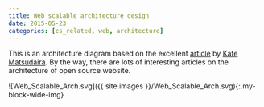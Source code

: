```yaml
---
title: Web scalable architecture design
date: 2015-05-23
categories: [cs_related, web, architecture]
---
```


This is an architecture diagram based on the excellent [article][1] by [Kate Matsudaira][2].
By the way, there are lots of interesting articles on the architecture of open source
website.

![Web_Scalable_Arch.svg]({{ site.images }}/Web_Scalable_Arch.svg){:.my-block-wide-img}

[1]: http://www.aosabook.org/en/distsys.html
[2]: http://katemats.com/
